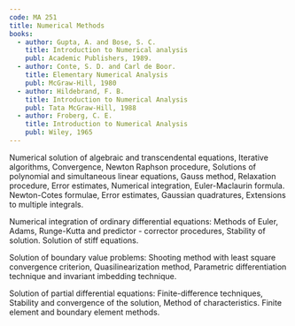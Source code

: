```yaml
---
code: MA 251
title: Numerical Methods
books:
  - author: Gupta, A. and Bose, S. C.
    title: Introduction to Numerical analysis
    publ: Academic Publishers, 1989.
  - author: Conte, S. D. and Carl de Boor.
    title: Elementary Numerical Analysis
    publ: McGraw-Hill, 1980
  - author: Hildebrand, F. B.
    title: Introduction to Numerical Analysis
    publ: Tata McGraw-Hill, 1988
  - author: Froberg, C. E.
    title: Introduction to Numerical Analysis
    publ: Wiley, 1965
---
```


Numerical solution of algebraic and transcendental equations, Iterative
algorithms, Convergence, Newton Raphson procedure, Solutions of polynomial and
simultaneous linear equations, Gauss method, Relaxation procedure, Error
estimates, Numerical integration, Euler-Maclaurin formula. Newton-Cotes
formulae, Error estimates, Gaussian quadratures, Extensions to multiple
integrals.

Numerical integration of ordinary differential equations: Methods of Euler,
Adams, Runge-Kutta and predictor - corrector procedures, Stability of solution.
Solution of stiff equations.

Solution of boundary value problems: Shooting method with least square
convergence criterion, Quasilinearization method, Parametric differentiation
technique and invariant imbedding technique.

Solution of partial differential equations: Finite-difference techniques,
Stability and convergence of the solution, Method of characteristics. Finite
element and boundary element methods.
 

